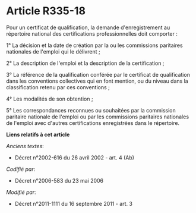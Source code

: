 # Article R335-18

Pour un certificat de qualification, la demande d'enregistrement au répertoire national des certifications professionnelles
doit comporter : 

1° La décision et la date de création par la ou les commissions paritaires nationales de l'emploi qui le délivrent ; 

2° La description de l'emploi et la description de la certification ; 

3° La référence de la qualification conférée par le certificat de qualification dans les conventions collectives qui en font
mention, ou du niveau dans la classification retenu par ces conventions ; 

4° Les modalités de son obtention ; 

5° Les correspondances reconnues ou souhaitées        par la commission paritaire nationale de l'emploi ou par les
commissions paritaires nationales de l'emploi avec d'autres certifications enregistrées dans le répertoire.

**Liens relatifs à cet article**

_Anciens textes_:

  - Décret n°2002-616 du 26 avril 2002 - art. 4 (Ab)

_Codifié par_:

  - Décret n°2006-583 du 23 mai 2006

_Modifié par_:

  - Décret n°2011-1111 du 16 septembre 2011 - art. 3
